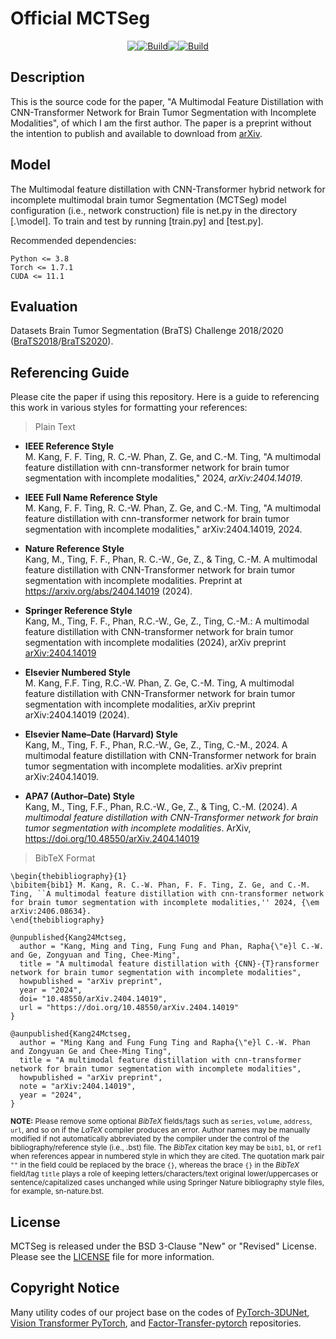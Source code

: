 # Official MCTSeg
<div style="display:flex;justify-content: center">
<a href="https://github.com/mkang315/MCTSeg"><img src="https://img.shields.io/static/v1?label=GitHub&message=Code&color=black&logo=github"></a>
<a href="https://github.com/mkang315/MCTSeg"><img alt="Build" src="https://img.shields.io/github/stars/mkang315/MCTSeg"></a> 
<a href="https://huggingface.co/mkang315/MCTSeg"><img src="https://img.shields.io/static/v1?label=%F0%9F%A4%97%20Hugging%20Face&message=Model&color=yellow"></a>
<a href="https://arxiv.org/abs/2404.14019"><img alt="Build" src="https://img.shields.io/badge/arXiv%20paper-2404.14019-b31b1b.svg"></a>
</div>

## Description
This is the source code for the paper, "A Multimodal Feature Distillation with CNN-Transformer Network for Brain Tumor Segmentation with Incomplete Modalities", of which I am the first author. The paper is a preprint without the intention to publish and available to download from [arXiv](https://arxiv.org/pdf/2404.14019).

## Model
The Multimodal feature distillation with CNN-Transformer hybrid network for incomplete multimodal brain tumor Segmentation (MCTSeg) model configuration (i.e., network construction) file is net.py in the directory [.\model].
To train and test by running [train.py] and [test.py].

Recommended dependencies:
```
Python <= 3.8
Torch <= 1.7.1
CUDA <= 11.1
```

## Evaluation
Datasets Brain Tumor Segmentation (BraTS) Challenge 2018/2020 ([BraTS2018](https://www.med.upenn.edu/sbia/brats2018.html)/[BraTS2020](https://www.med.upenn.edu/cbica/brats2020/)).

## Referencing Guide
Please cite the paper if using this repository. Here is a guide to referencing this work in various styles for formatting your references:
> Plain Text

- **IEEE Reference Style**</br>
M. Kang, F. F. Ting, R. C.-W. Phan, Z. Ge, and C.-M. Ting, "A multimodal feature distillation with cnn-transformer network for brain tumor segmentation with incomplete modalities," 2024, *arXiv:2404.14019*.</br>

- **IEEE Full Name Reference Style**</br>
M. Kang, F. F. Ting, R. C.-W. Phan, Z. Ge, and C.-M. Ting, "A multimodal feature distillation with cnn-transformer network for brain tumor segmentation with incomplete modalities," arXiv:2404.14019, 2024.</br>

- **Nature Reference Style**</br>
Kang, M., Ting, F. F., Phan, R. C.-W., Ge, Z., & Ting, C.-M. A multimodal feature distillation with CNN-Transformer network for brain tumor segmentation with incomplete modalities. Preprint at https://arxiv.org/abs/2404.14019 (2024).</br>

- **Springer Reference Style**</br>
Kang, M., Ting, F. F., Phan, R.C.-W., Ge, Z., Ting, C.-M.: A multimodal feature distillation with CNN-transformer network for brain tumor segmentation with incomplete modalities (2024), arXiv preprint [arXiv:2404.14019](https://arxiv.org/abs/2404.14019)</br>

- **Elsevier Numbered Style**</br>
M. Kang, F.F. Ting, R.C.-W. Phan, Z. Ge, C.-M. Ting, A multimodal feature distillation with CNN-Transformer network for brain tumor segmentation with incomplete modalities, arXiv preprint arXiv:2404.14019 (2024).</br>

- **Elsevier Name–Date (Harvard) Style**</br>
Kang, M., Ting, F. F., Phan, R.C.-W., Ge, Z., Ting, C.-M., 2024. A multimodal feature distillation with CNN-Transformer network for brain tumor segmentation with incomplete modalities. arXiv preprint arXiv:2404.14019.</br>

- **APA7 (Author–Date) Style**</br>
Kang, M., Ting, F.F., Phan, R.C.-W., Ge, Z., & Ting, C.-M. (2024). *A multimodal feature distillation with CNN-Transformer network for brain tumor segmentation with incomplete modalities*. ArXiv, https://doi.org/10.48550/arXiv.2404.14019</br>

> BibTeX Format</br>
```
\begin{thebibliography}{1}
\bibitem{bib1} M. Kang, R. C.-W. Phan, F. F. Ting, Z. Ge, and C.-M. Ting, ``A multimodal feature distillation with cnn-transformer network for brain tumor segmentation with incomplete modalities,'' 2024, {\em arXiv:2406.08634}.
\end{thebibliography}
```
```
@unpublished{Kang24Mctseg,
  author = "Kang, Ming and Ting, Fung Fung and Phan, Rapha{\"e}l C.-W. and Ge, Zongyuan and Ting, Chee-Ming",
  title = "A multimodal feature distillation with {CNN}-{T}ransformer network for brain tumor segmentation with incomplete modalities",
  howpublished = "arXiv preprint",
  year = "2024",
  doi= "10.48550/arXiv.2404.14019",
  url = "https://doi.org/10.48550/arXiv.2404.14019"
}
```
```
@aunpublished{Kang24Mctseg,
  author = "Ming Kang and Fung Fung Ting and Rapha{\"e}l C.-W. Phan and Zongyuan Ge and Chee-Ming Ting",
  title = "A multimodal feature distillation with cnn-transformer network for brain tumor segmentation with incomplete modalities",
  howpublished = "arXiv preprint",
  note = "arXiv:2404.14019",
  year = "2024",
}
```
<sup>**NOTE:** Please remove some optional *BibTeX* fields/tags such as `series`, `volume`, `address`, `url`, and so on if the *LaTeX* compiler produces an error. Author names may be manually modified if not automatically abbreviated by the compiler under the control of the bibliography/reference style (i.e., .bst) file. The *BibTex* citation key may be `bib1`, `b1`, or `ref1` when references appear in numbered style in which they are cited. The quotation mark pair `""` in the field could be replaced by the brace `{}`, whereas the brace `{}` in the *BibTeX* field/tag `title` plays a role of keeping letters/characters/text original lower/uppercases or sentence/capitalized cases unchanged while using Springer Nature bibliography style files, for example, sn-nature.bst.</sup>

## License
MCTSeg is released under the BSD 3-Clause "New" or "Revised" License. Please see the [LICENSE](https://github.com/mkang315/MCTSeg/blob/main/LICENSE) file for more information.

## Copyright Notice
Many utility codes of our project base on the codes of [PyTorch-3DUNet](https://github.com/wolny/pytorch-3dunet), [Vision Transformer PyTorch](https://github.com/asyml/vision-transformer-pytorch), and [Factor-Transfer-pytorch](https://github.com/Jangho-Kim/Factor-Transfer-pytorch) repositories.
